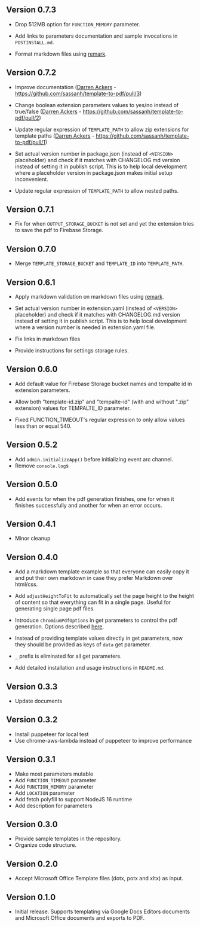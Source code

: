 ## Version 0.7.3

-   Drop 512MB option for `FUNCTION_MEMORY` parameter.

-   Add links to parameters documentation and sample invocations in
    `POSTINSTALL.md`.

-   Format markdown files using [remark](https://github.com/remarkjs/remark).

## Version 0.7.2

-   Improve documentation ([Darren Ackers](https://github.com/dackers86) -
    https://github.com/sassanh/template-to-pdf/pull/3)

-   Change boolean extension parameters values to yes/no instead of true/false
    ([Darren Ackers](https://github.com/dackers86) -
    https://github.com/sassanh/template-to-pdf/pull/2)

-   Update regular expression of `TEMPLATE_PATH` to allow zip extensions for
    template paths ([Darren Ackers](https://github.com/dackers86) -
    https://github.com/sassanh/template-to-pdf/pull/1)

-   Set actual version number in package.json (instead of `<VERSION>`
    placeholder) and check if it matches with CHANGELOG.md version instead of
    setting it in publish script. This is to help local development where a
    placeholder version in package.json makes initial setup inconvenient.

-   Update regular expression of `TEMPLATE_PATH` to allow nested paths.

## Version 0.7.1

- Fix for when `OUTPUT_STORAGE_BUCKET` is not set and yet the extension tries
  to save the pdf to Firebase Storage.

## Version 0.7.0

- Merge `TEMPLATE_STORAGE_BUCKET` and `TEMPLATE_ID` into `TEMPLATE_PATH`.

## Version 0.6.1

-   Apply markdown validation on markdown files using [remark](https://github.com/remarkjs/remark).

-   Set actual version number in extension.yaml (instead of `<VERSION>`
    placeholder) and check if it matches with CHANGELOG.md version instead of
    setting it in publish script. This is to help local development where a
    version number is needed in extension.yaml file.

-   Fix links in markdown files

-   Provide instructions for settings storage rules.

## Version 0.6.0

-   Add default value for Firebase Storage bucket names and tempalte id in
    extension parameters.

-   Allow both "template-id.zip" and "tempalte-id" (with and without ".zip"
    extension) values for TEMPALTE\_ID parameter.

-   Fixed FUNCTION\_TIMEOUT's regular expression to only allow values less than
    or equal 540.

## Version 0.5.2

- Add `admin.initializeApp()` before initializing event arc channel.
- Remove `console.log`s

## Version 0.5.0

- Add events for when the pdf generation finishes, one for when it finishes
  successfully and another for when an error occurs.

## Version 0.4.1

- Minor cleanup

## Version 0.4.0

-   Add a markdown template example so that everyone can easily copy it and put
    their own markdown in case they prefer Markdown over html/css.

-   Add `adjustHeightToFit` to automatically set the page height to the height
    of content so that everything can fit in a single page. Useful for
    generating single page pdf files.

-   Introduce `chromiumPdfOptions` in get parameters to control the pdf
    generation. Options described
    [here](https://www.puppeteersharp.com/api/PuppeteerSharp.PdfOptions.html).

-   Instead of providing template values directly in get parameters, now they
    should be provided as keys of `data` get parameter.

-   `_` prefix is eliminated for all get parameters.

-   Add detailed installation and usage instructions in `README.md`.

## Version 0.3.3

- Update documents

## Version 0.3.2

- Install puppeteer for local test
- Use chrome-aws-lambda instead of puppeteer to improve performance

## Version 0.3.1

- Make most parameters mutable
- Add `FUNCTION_TIMEOUT` parameter
- Add `FUNCTION_MEMORY` parameter
- Add `LOCATION` parameter
- Add fetch polyfill to support NodeJS 16 runtime
- Add description for parameters

## Version 0.3.0

- Provide sample templates in the repository.
- Organize code structure.

## Version 0.2.0

- Accept Microsoft Office Template files (dotx, potx and xltx) as input.

## Version 0.1.0

- Initial release. Supports templating via Google Docs Editors documents and
  Microsoft Office documents and exports to PDF.
